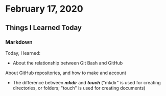 # February 17, 2020

## Things I Learned Today

### Markdown

Today, I learned:

- About the relationship between Git Bash and GitHub

About GitHub repositories, and how to make and account

- The difference between ***mkdir*** and ***touch*** ("mkdir" is used for creating directories, or folders; "touch" is used for creating documents)